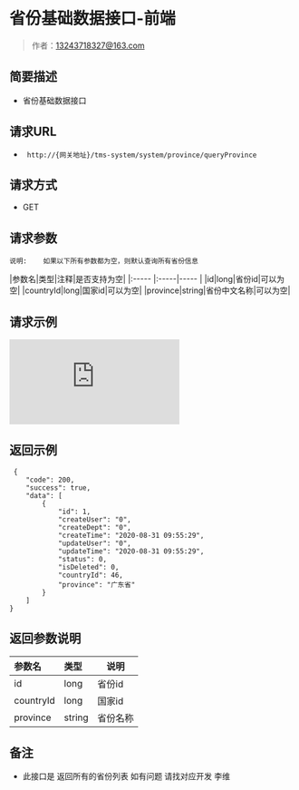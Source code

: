 # 省份基础数据接口-前端

> 作者：13243718327@163.com

## 简要描述

- 省份基础数据接口

## 请求URL
- ` http://{网关地址}/tms-system/system/province/queryProvince`
  
## 请求方式
- GET

## 请求参数

`说明:    如果以下所有参数都为空，则默认查询所有省份信息`

|参数名|类型|注释|是否支持为空|
|:-----  |:-----|-----                           |
|id|long|省份id|可以为空|
|countryId|long|国家id|可以为空|
|province|string|省份中文名称|可以为空|



## 请求示例
![](http://showdoc.zehui.local/server/index.php?s=/api/attachment/visitFile/sign/b19a1b583800d4020ded6104b377fab4&showdoc=.jpg)
## 返回示例 

``` 
 {
    "code": 200,
    "success": true,
    "data": [
        {
            "id": 1,
            "createUser": "0",
            "createDept": "0",
            "createTime": "2020-08-31 09:55:29",
            "updateUser": "0",
            "updateTime": "2020-08-31 09:55:29",
            "status": 0,
            "isDeleted": 0,
            "countryId": 46,
            "province": "广东省"
        }
    ]
}
```

## 返回参数说明 

|参数名|类型|说明|
|:-----  |:-----|-----                           |
|id |long   |省份id  |
|countryId |long   |国家id  |
|province |string   |省份名称  |

## 备注 

- 此接口是 返回所有的省份列表 如有问题 请找对应开发 李维
